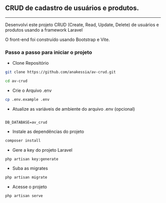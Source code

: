 
## CRUD de cadastro de usuários e produtos.
<hr>
<p>Desenvolvi este projeto CRUD (Create, Read, Update, Delete) de usuários e produtos usando a framework Laravel
<p>O front-end foi construído usando Bootstrap e Vite.</p>

### Passo a passo para iniciar o projeto

* Clone Repositório
```sh
git clone https://github.com/anakessia/av-crud.git

```
```sh
cd av-crud
```

* Crie o Arquivo .env
```sh
cp .env.example .env
```


* Atualize as variáveis de ambiente do arquivo .env (opcional)
```dosini

DB_DATABASE=av_crud

```

* Instale as dependências do projeto
```sh
composer install
```


* Gere a key do projeto Laravel
```sh
php artisan key:generate
```

* Suba as migrates
```sh
php artisan migrate
```

* Acesse o projeto
```sh
php artisan serve
```

